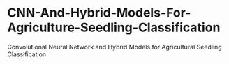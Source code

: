 # CNN-And-Hybrid-Models-For-Agriculture-Seedling-Classification
Convolutional Neural Network and Hybrid Models for Agricultural Seedling Classification
